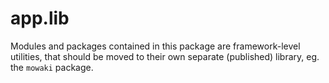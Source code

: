 # app.lib

Modules and packages contained in this package are framework-level
utilities, that should be moved to their own separate (published)
library, eg. the ``mowaki`` package.
